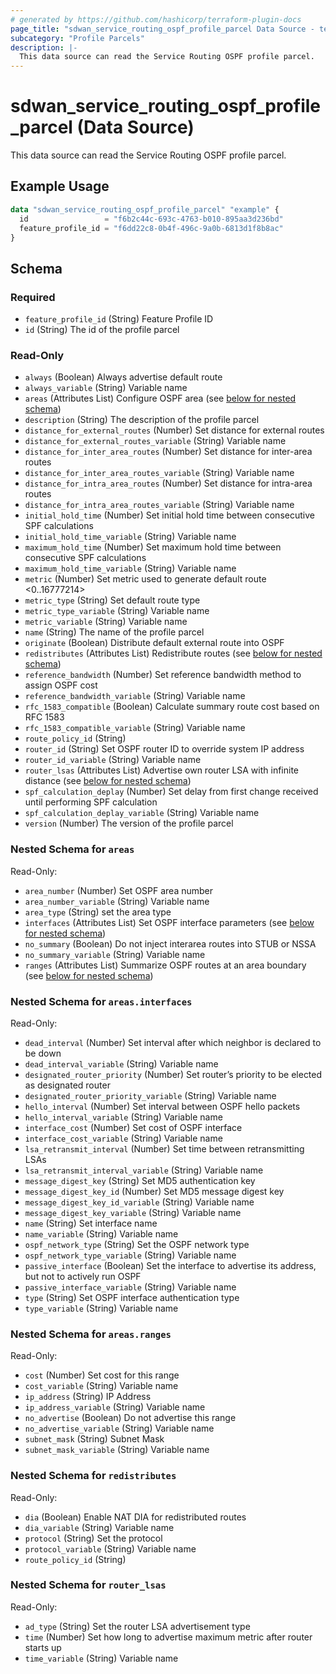 ```yaml
---
# generated by https://github.com/hashicorp/terraform-plugin-docs
page_title: "sdwan_service_routing_ospf_profile_parcel Data Source - terraform-provider-sdwan"
subcategory: "Profile Parcels"
description: |-
  This data source can read the Service Routing OSPF profile parcel.
---
```


# sdwan_service_routing_ospf_profile_parcel (Data Source)

This data source can read the Service Routing OSPF profile parcel.

## Example Usage

```terraform
data "sdwan_service_routing_ospf_profile_parcel" "example" {
  id                 = "f6b2c44c-693c-4763-b010-895aa3d236bd"
  feature_profile_id = "f6dd22c8-0b4f-496c-9a0b-6813d1f8b8ac"
}
```

<!-- schema generated by tfplugindocs -->
## Schema

### Required

- `feature_profile_id` (String) Feature Profile ID
- `id` (String) The id of the profile parcel

### Read-Only

- `always` (Boolean) Always advertise default route
- `always_variable` (String) Variable name
- `areas` (Attributes List) Configure OSPF area (see [below for nested schema](#nestedatt--areas))
- `description` (String) The description of the profile parcel
- `distance_for_external_routes` (Number) Set distance for external routes
- `distance_for_external_routes_variable` (String) Variable name
- `distance_for_inter_area_routes` (Number) Set distance for inter-area routes
- `distance_for_inter_area_routes_variable` (String) Variable name
- `distance_for_intra_area_routes` (Number) Set distance for intra-area routes
- `distance_for_intra_area_routes_variable` (String) Variable name
- `initial_hold_time` (Number) Set initial hold time between consecutive SPF calculations
- `initial_hold_time_variable` (String) Variable name
- `maximum_hold_time` (Number) Set maximum hold time between consecutive SPF calculations
- `maximum_hold_time_variable` (String) Variable name
- `metric` (Number) Set metric used to generate default route <0..16777214>
- `metric_type` (String) Set default route type
- `metric_type_variable` (String) Variable name
- `metric_variable` (String) Variable name
- `name` (String) The name of the profile parcel
- `originate` (Boolean) Distribute default external route into OSPF
- `redistributes` (Attributes List) Redistribute routes (see [below for nested schema](#nestedatt--redistributes))
- `reference_bandwidth` (Number) Set reference bandwidth method to assign OSPF cost
- `reference_bandwidth_variable` (String) Variable name
- `rfc_1583_compatible` (Boolean) Calculate summary route cost based on RFC 1583
- `rfc_1583_compatible_variable` (String) Variable name
- `route_policy_id` (String)
- `router_id` (String) Set OSPF router ID to override system IP address
- `router_id_variable` (String) Variable name
- `router_lsas` (Attributes List) Advertise own router LSA with infinite distance (see [below for nested schema](#nestedatt--router_lsas))
- `spf_calculation_deplay` (Number) Set delay from first change received until performing SPF calculation
- `spf_calculation_deplay_variable` (String) Variable name
- `version` (Number) The version of the profile parcel

<a id="nestedatt--areas"></a>
### Nested Schema for `areas`

Read-Only:

- `area_number` (Number) Set OSPF area number
- `area_number_variable` (String) Variable name
- `area_type` (String) set the area type
- `interfaces` (Attributes List) Set OSPF interface parameters (see [below for nested schema](#nestedatt--areas--interfaces))
- `no_summary` (Boolean) Do not inject interarea routes into STUB or NSSA
- `no_summary_variable` (String) Variable name
- `ranges` (Attributes List) Summarize OSPF routes at an area boundary (see [below for nested schema](#nestedatt--areas--ranges))

<a id="nestedatt--areas--interfaces"></a>
### Nested Schema for `areas.interfaces`

Read-Only:

- `dead_interval` (Number) Set interval after which neighbor is declared to be down
- `dead_interval_variable` (String) Variable name
- `designated_router_priority` (Number) Set router’s priority to be elected as designated router
- `designated_router_priority_variable` (String) Variable name
- `hello_interval` (Number) Set interval between OSPF hello packets
- `hello_interval_variable` (String) Variable name
- `interface_cost` (Number) Set cost of OSPF interface
- `interface_cost_variable` (String) Variable name
- `lsa_retransmit_interval` (Number) Set time between retransmitting LSAs
- `lsa_retransmit_interval_variable` (String) Variable name
- `message_digest_key` (String) Set MD5 authentication key
- `message_digest_key_id` (Number) Set MD5 message digest key
- `message_digest_key_id_variable` (String) Variable name
- `message_digest_key_variable` (String) Variable name
- `name` (String) Set interface name
- `name_variable` (String) Variable name
- `ospf_network_type` (String) Set the OSPF network type
- `ospf_network_type_variable` (String) Variable name
- `passive_interface` (Boolean) Set the interface to advertise its address, but not to actively run OSPF
- `passive_interface_variable` (String) Variable name
- `type` (String) Set OSPF interface authentication type
- `type_variable` (String) Variable name


<a id="nestedatt--areas--ranges"></a>
### Nested Schema for `areas.ranges`

Read-Only:

- `cost` (Number) Set cost for this range
- `cost_variable` (String) Variable name
- `ip_address` (String) IP Address
- `ip_address_variable` (String) Variable name
- `no_advertise` (Boolean) Do not advertise this range
- `no_advertise_variable` (String) Variable name
- `subnet_mask` (String) Subnet Mask
- `subnet_mask_variable` (String) Variable name



<a id="nestedatt--redistributes"></a>
### Nested Schema for `redistributes`

Read-Only:

- `dia` (Boolean) Enable NAT DIA for redistributed routes
- `dia_variable` (String) Variable name
- `protocol` (String) Set the protocol
- `protocol_variable` (String) Variable name
- `route_policy_id` (String)


<a id="nestedatt--router_lsas"></a>
### Nested Schema for `router_lsas`

Read-Only:

- `ad_type` (String) Set the router LSA advertisement type
- `time` (Number) Set how long to advertise maximum metric after router starts up
- `time_variable` (String) Variable name
